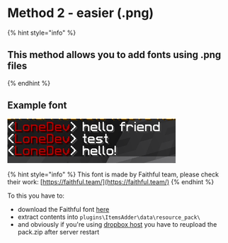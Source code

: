 # Method 2 - easier \(.png\)

{% hint style="info" %}
## This method allows you to add fonts using .png files
{% endhint %}

## Example font

![](../../../.gitbook/assets/immagine%20%2815%29.png)

{% hint style="info" %}
This font is made by Faithful team, please check their work: [https://faithful.team/](https://faithful.team/)
{% endhint %}

To this you have to:

* download the Faithful font [here](https://www.dropbox.com/s/06et55587zvcmr7/FaithfulFont.zip?dl=0)
* extract contents into `plugins\ItemsAdder\data\resource_pack\`
* and obviously if you're using [dropbox host](../../resourcepack-hosting/resourcepack-on-dropbox.md) you have to reupload the pack.zip after server restart

